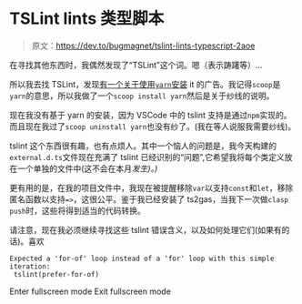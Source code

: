 # TSLint lints 类型脚本

> 原文：<https://dev.to/bugmagnet/tslint-lints-typescript-2aoe>

在寻找其他东西时，我偶然发现了“TSLint”这个词。嗯（表示踌躇等）...

所以我去找 TSLint，发现[有一个关于使用`yarn`安装](https://palantir.github.io/tslint/) it 的广告。我记得`scoop`是`yarn`的意思，所以我做了一个`scoop install yarn`然后是关于纱线的说明。

现在我没有基于 yarn 的安装，因为 VSCode 中的 tslint 支持是通过`npm`实现的。而且现在我过了`scoop uninstall yarn`也没有纱了。(我在等人说服我需要纱线)。

tslint 这个东西很有趣，也有点烦人。其中一个恼人的问题是，我今天构建的`external.d.ts`文件现在充满了 tslint 已经识别的“问题”,它希望我将每个类定义放在一个单独的文件中(这不会在本月*发生)。)*

更有用的是，在我的项目文件中，我现在被提醒移除`var`以支持`const`和`let`，移除匿名函数以支持`=>`，这很公平。鉴于我已经安装了 ts2gas，当我下一次做`clasp push`时，这些将得到适当的代码转换。

请注意，现在我必须继续寻找这些 tslint 错误含义，以及如何处理它们(如果有的话)。喜欢

```
Expected a 'for-of' loop instead of a 'for' loop with this simple iteration:
 tslint(prefer-for-of) 
```

Enter fullscreen mode Exit fullscreen mode